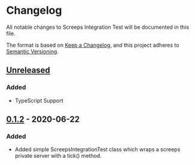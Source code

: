 # Changelog
All notable changes to Screeps Integration Test will be documented in this file.

The format is based on [Keep a Changelog](https://keepachangelog.com/en/1.0.0/),
and this project adheres to [Semantic Versioning](https://semver.org/spec/v2.0.0.html).

## [Unreleased]
### Added
- TypeScript Support

## [0.1.2] - 2020-06-22
### Added
- Added simple ScreepsIntegrationTest class which wraps a screeps private server with a tick() method.

[Unreleased]: https://github.com/brisberg/screeps-integration-test/compare/v0.1.2...HEAD
[0.1.2]: https://github.com/brisberg/screeps-integration-test/releases/tag/v0.1.2
